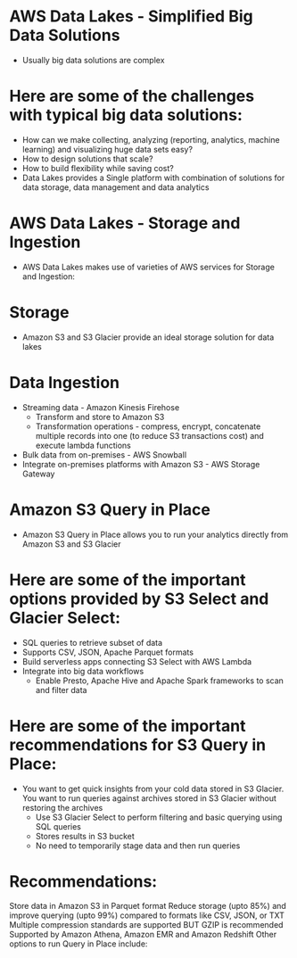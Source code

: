 
# AWS Data Lakes - Simplified Big Data Solutions
- Usually big data solutions are complex
# Here are some of the challenges with typical big data solutions:
- How can we make collecting, analyzing (reporting, analytics, machine learning) and visualizing huge data sets easy?
- How to design solutions that scale?
- How to build flexibility while saving cost?
- Data Lakes provides a Single platform with combination of solutions for data storage, data management and data 
  analytics
# AWS Data Lakes - Storage and Ingestion
- AWS Data Lakes makes use of varieties of AWS services for Storage and Ingestion:
# Storage
- Amazon S3 and S3 Glacier provide an ideal storage solution for data lakes
# Data Ingestion
- Streaming data - Amazon Kinesis Firehose
  - Transform and store to Amazon S3
  - Transformation operations - compress, encrypt, concatenate multiple records into one (to reduce S3 transactions cost) 
    and execute lambda functions
- Bulk data from on-premises - AWS Snowball
- Integrate on-premises platforms with Amazon S3 - AWS Storage Gateway
# Amazon S3 Query in Place
- Amazon S3 Query in Place allows you to run your analytics directly from Amazon S3 and S3 Glacier
# Here are some of the important options provided by S3 Select and Glacier Select:
- SQL queries to retrieve subset of data
- Supports CSV, JSON, Apache Parquet formats
- Build serverless apps connecting S3 Select with AWS Lambda
- Integrate into big data workflows
  - Enable Presto, Apache Hive and Apache Spark frameworks to scan and filter data
# Here are some of the important recommendations for S3 Query in Place:
- You want to get quick insights from your cold data stored in S3 Glacier. You want to run queries against archives 
  stored in S3 Glacier without restoring the archives
  - Use S3 Glacier Select to perform filtering and basic querying using SQL queries
  - Stores results in S3 bucket
  - No need to temporarily stage data and then run queries
# Recommendations:
Store data in Amazon S3 in Parquet format
Reduce storage (upto 85%) and improve querying (upto 99%) compared to formats like CSV, JSON, or TXT
Multiple compression standards are supported BUT GZIP is recommended
Supported by Amazon Athena, Amazon EMR and Amazon Redshift
Other options to run Query in Place include: